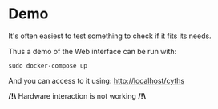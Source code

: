 # Demo

It's often easiest to test something to check if it fits its needs.

Thus a demo of the Web interface can be run with:

```
sudo docker-compose up
```

And you can access to it using: [http://localhost/cyths](http://localhost/cyths)

**/!\\** Hardware interaction is not working **/!\\**